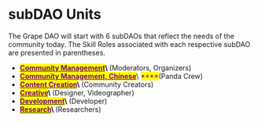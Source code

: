 # subDAO Units

The Grape DAO will start with 6 subDAOs that reflect the needs of the community today. The Skill Roles associated with each respective subDAO are presented in parentheses.

* [<mark style="color:purple;">**Community Management**</mark>](community-management.md)<mark style="color:purple;">****</mark>\ <mark style="color:purple;">****</mark>(Moderators, Organizers)
* <mark style="color:purple;">****</mark>[<mark style="color:purple;">**Community Management, Chinese**</mark>](community-management-chinese.md)<mark style="color:purple;">****</mark>\ <mark style="color:purple;">****</mark>(Panda Crew)
* [<mark style="color:purple;">**Content Creation**</mark>](content-creation.md)<mark style="color:purple;">****</mark>\ <mark style="color:purple;">****</mark>(Community Creators)
* [<mark style="color:purple;">**Creative**</mark>](creative.md)<mark style="color:purple;">****</mark>\ <mark style="color:purple;">****</mark>(Designer, Videographer)
* [<mark style="color:purple;">**Development**</mark>](development.md)<mark style="color:purple;">****</mark>\ <mark style="color:purple;">****</mark>(Developer)
* [<mark style="color:purple;">**Research**</mark>](research.md)<mark style="color:purple;">****</mark>\ <mark style="color:purple;">****</mark>(Researchers)
